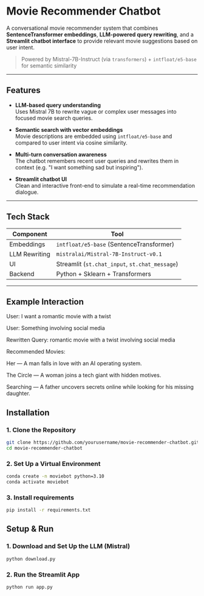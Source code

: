 # Movie Recommender Chatbot

A conversational movie recommender system that combines **SentenceTransformer embeddings**, **LLM-powered query rewriting**, and a **Streamlit chatbot interface** to provide relevant movie suggestions based on user intent.

> Powered by Mistral-7B-Instruct (via `transformers`) + `intfloat/e5-base` for semantic similarity

---

## Features

-  **LLM-based query understanding**  
  Uses Mistral 7B to rewrite vague or complex user messages into focused movie search queries.

-  **Semantic search with vector embeddings**  
  Movie descriptions are embedded using `intfloat/e5-base` and compared to user intent via cosine similarity.

-  **Multi-turn conversation awareness**  
  The chatbot remembers recent user queries and rewrites them in context (e.g. "I want something sad but inspiring").

-  **Streamlit chatbot UI**  
  Clean and interactive front-end to simulate a real-time recommendation dialogue.

---

##  Tech Stack

| Component     | Tool                                      |
|---------------|-------------------------------------------|
| Embeddings    | `intfloat/e5-base` (SentenceTransformer)  |
| LLM Rewriting | `mistralai/Mistral-7B-Instruct-v0.1`      |
| UI            | Streamlit (`st.chat_input`, `st.chat_message`) |
| Backend       | Python + Sklearn + Transformers           |

---

## Example Interaction

User: I want a romantic movie with a twist

User: Something involving social media

Rewritten Query: romantic movie with a twist involving social media

Recommended Movies:

Her — A man falls in love with an AI operating system.

The Circle — A woman joins a tech giant with hidden motives.

Searching — A father uncovers secrets online while looking for his missing daughter.

## Installation

### 1. Clone the Repository

```bash
git clone https://github.com/yourusername/movie-recommender-chatbot.git
cd movie-recommender-chatbot
```

### 2. Set Up a Virtual Environment

```bash
conda create -n moviebot python=3.10
conda activate moviebot
```
### 3. Install requirements

```bash
pip install -r requirements.txt
```

## Setup & Run

### 1. Download and Set Up the LLM (Mistral)

```bash
python download.py
```
### 2. Run the Streamlit App

```bash
python run app.py
```
